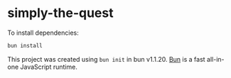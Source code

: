 # simply-the-quest

To install dependencies:

```bash
bun install
```

This project was created using `bun init` in bun v1.1.20. [Bun](https://bun.sh) is a fast all-in-one JavaScript runtime.
